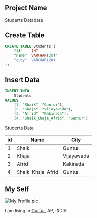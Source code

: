 ## Project Name
Students Database



## Create Table
```sql
CREATE TABLE Students (
    "id"    INT,
    "name"  VARCHAR(20)'
    "city"  VARCHAR(20)
);
```


## Insert Data
```sql
INSERT INTO
    Students
VALUES
    (1, "Shaik", "Guntur"),
    (2, "Khaja", "Vijayawada"),
    (3, "Afrid", "Kakinada"),
    (4, "Shaik_Khaja_Afrid", "Guntur")
```

Students Data

| id | Name              | City       | 
| -- | ----              | ----       |
| 1  | Shaik             | Guntur     | 
| 2  | Khaja             | Vijayawada | 
| 3  | Afrid             | Kakinada   | 
| 4  | Shaik_Khaja_Afrid | Guntur     | 




## My Self 
![My Profile pic](https://i0.wp.com/www.opindia.com/wp-content/uploads/2020/06/atif.jpg?fit=1200%2C871&ssl=1)

I am living in [Guntur](https://www.tripadvisor.in/Attractions-g12421913-Activities-Guntur_District_Andhra_Pradesh.html), AP, INDIA 